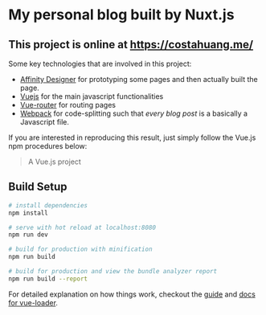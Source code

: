 # My personal blog built by Nuxt.js

## This project is online at https://costahuang.me/

Some key technologies that are involved in this project:
 * [Affinity Designer](https://affinity.serif.com/en-us/designer/) for prototyping some pages and then actually built the page. 
 * [Vuejs](https://vuejs.org/) for the main javascript functionalities
 * [Vue-router](https://router.vuejs.org/en/) for routing pages
 * [Webpack](https://webpack.js.org/) for code-splitting such that *every blog post* is a basically a Javascript file. 

 If you are interested in reproducing this result, just simply follow the Vue.js npm procedures below:

> A Vue.js project

## Build Setup

``` bash
# install dependencies
npm install

# serve with hot reload at localhost:8080
npm run dev

# build for production with minification
npm run build

# build for production and view the bundle analyzer report
npm run build --report
```

For detailed explanation on how things work, checkout the [guide](http://vuejs-templates.github.io/webpack/) and [docs for vue-loader](http://vuejs.github.io/vue-loader).
